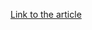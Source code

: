 [Link to the article](https://fireeye.com/blog/threat-research/2013/09/now-you-see-me-h-worm-by-houdini.html)
